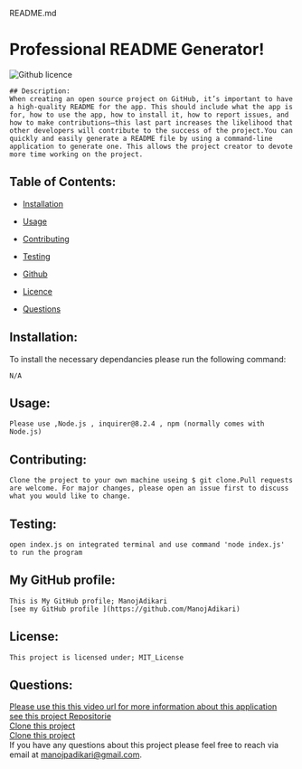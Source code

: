 README.md
# Professional README Generator!
![Github licence](https://img.shields.io/badge/license-MIT_License-blue.svg)

```
## Description:
When creating an open source project on GitHub, it’s important to have a high-quality README for the app. This should include what the app is for, how to use the app, how to install it, how to report issues, and how to make contributions—this last part increases the likelihood that other developers will contribute to the success of the project.You can quickly and easily generate a README file by using a command-line application to generate one. This allows the project creator to devote more time working on the project.
```

## Table of Contents:<br />

- [Installation](#installation)<br />

- [Usage](#usage)<br />

- [Contributing](#contributing)<br />

- [Testing](#testing)<br />

- [Github](#my_github_profile)<br />

- [Licence](#license)<br />

- [Questions](#questions)<br />

## Installation:
To install the necessary dependancies please run the following command:
```
N/A
```

## Usage:
```
Please use ,Node.js , inquirer@8.2.4 , npm (normally comes with Node.js)
```
## Contributing:
```
Clone the project to your own machine useing $ git clone.Pull requests are welcome. For major changes, please open an issue first to discuss what you would like to change.
```
## Testing:

```
open index.js on integrated terminal and use command 'node index.js'  to run the program
```



## My GitHub profile:
```
This is My GitHub profile; ManojAdikari
[see my GitHub profile ](https://github.com/ManojAdikari)

```

## License:
```
This project is licensed under; MIT_License
```

## Questions:
[Please use this this video url for more information about this application ](https://github.com/ManojAdikari/Professional_README_Generator)<br />
[see this project Repositorie ](https://github.com/ManojAdikari/Professional_README_Generator)<br />
[Clone this project](https://github.com/ManojAdikari/Professional_README_Generator.git) <br />
[Clone this project](git@github.com:ManojAdikari/Professional_README_Generator.git)<br />
If you have any questions about this project please feel free to reach  via email at [manojpadikari@gmail.com](mailto:manojpadikari@gmail.com).